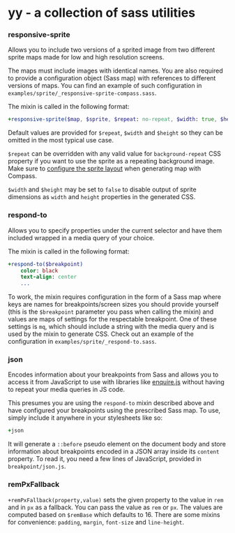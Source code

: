 # yy - a collection of sass utilities

### responsive-sprite
Allows you to include two versions of a sprited image from two different sprite maps made for low and high resolution screens.

The maps must include images with identical names. You are also required to provide a configuration object (Sass map) with references to different versions of maps. You can find an example of such configuration in `examples/sprite/_responsive-sprite-compass.sass`.

The mixin is called in the following format:
```sass
+responsive-sprite($map, $sprite, $repeat: no-repeat, $width: true, $height: true)
```
Default values are provided for `$repeat`, `$width` and `$height` so they can be omitted in the most typical use case.

`$repeat` can be overridden with any valid value for `background-repeat` CSS property if you want to use the sprite as a repeating background image. Make sure to [configure the sprite layout](http://beta.compass-style.org/help/tutorials/spriting/sprite-layouts/) when generating map with Compass.

`$width` and `$height` may be set to `false` to disable output of sprite dimensions as `width` and `height` properties in the generated CSS.

### respond-to
Allows you to specify properties under the current selector and have them included wrapped in a media query of your choice.

The mixin is called in the following format:
```sass
+respond-to($breakpoint)
    color: black
    text-align: center
    ...
```
To work, the mixin requires configuration in the form of a Sass map where keys are names for breakpoints/screen sizes you should provide yourself (this is the `$breakpoint` parameter you pass when calling the mixin) and values are maps of settings for the respectable breakpoint. One of these settings is `mq`, which should include a string with the media query and is used by the mixin to generate CSS. Check out an example of the configuration in `examples/sprite/_respond-to.sass`.

### json
Encodes information about your breakpoints from Sass and allows you to access it from JavaScript to use with libraries like [enquire.js](//wicky.nillia.ms/enquire.js/) without having to repeat your media queries in JS code.

This presumes you are using the `respond-to` mixin described above and have  configured your breakpoints using the prescribed Sass map. To use, simply include it anywhere in your stylesheets like so:
```sass
+json
```
It will generate a `::before` pseudo element on the document body and store information about breakpoints encoded in a JSON array inside its `content` property. To read it, you need a few lines of JavaScript, provided in `breakpoint/json.js`.

### remPxFallback
`+remPxFallback(property,value)` sets the given property to the value in `rem` and in `px` as a fallback. You can pass the value as `rem` or `px`. The values are computed based on `$remBase` which defaults to 16. There are some mixins for convenience: `padding`, `margin`, `font-size` and `line-height`.